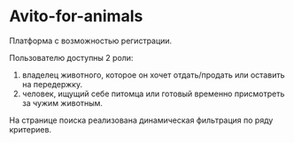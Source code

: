 # Avito-for-animals

Платформа с возможностью регистрации.

Пользователю доступны 2 роли: 
  1. владелец животного, которое он хочет отдать/продать или оставить на передержку.
  2. человек, ищущий себе питомца или готовый временно присмотреть за чужим животным.
  
 На странице поиска реализована динамическая фильтрация по ряду критериев.
 
